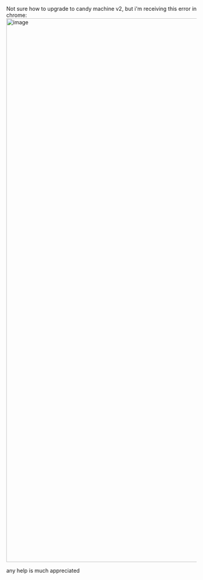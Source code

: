Not sure how to upgrade to candy machine v2, but i'm receiving this error in chrome:
<img width="1440" alt="image" src="https://user-images.githubusercontent.com/94848716/221422079-6e8d2dd8-413a-465f-9f4f-ef14100d841c.png">


any help is much appreciated 
